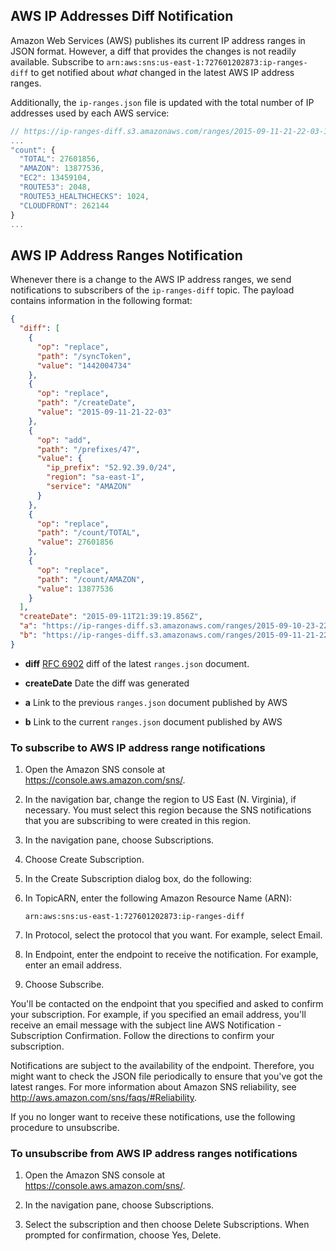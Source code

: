 ## AWS IP Addresses Diff Notification

Amazon Web Services (AWS) publishes its current IP address ranges in JSON format. However, a diff that provides the changes is not readily available. Subscribe to `arn:aws:sns:us-east-1:727601202873:ip-ranges-diff` to get notified about *what* changed in the latest AWS IP address ranges.

Additionally, the `ip-ranges.json` file is updated with the total number of IP addresses used by each AWS service:

```javascript
// https://ip-ranges-diff.s3.amazonaws.com/ranges/2015-09-11-21-22-03-1442004734.json
...
"count": {
  "TOTAL": 27601856,
  "AMAZON": 13877536,
  "EC2": 13459104,
  "ROUTE53": 2048,
  "ROUTE53_HEALTHCHECKS": 1024,
  "CLOUDFRONT": 262144
}
...
```

## AWS IP Address Ranges Notification

Whenever there is a change to the AWS IP address ranges, we send notifications to subscribers of the `ip-ranges-diff` topic. The payload contains information in the following format:

```json
{
  "diff": [
    {
      "op": "replace",
      "path": "/syncToken",
      "value": "1442004734"
    },
    {
      "op": "replace",
      "path": "/createDate",
      "value": "2015-09-11-21-22-03"
    },
    {
      "op": "add",
      "path": "/prefixes/47",
      "value": {
        "ip_prefix": "52.92.39.0/24",
        "region": "sa-east-1",
        "service": "AMAZON"
      }
    },
    {
      "op": "replace",
      "path": "/count/TOTAL",
      "value": 27601856
    },
    {
      "op": "replace",
      "path": "/count/AMAZON",
      "value": 13877536
    }
  ],
  "createDate": "2015-09-11T21:39:19.856Z",
  "a": "https://ip-ranges-diff.s3.amazonaws.com/ranges/2015-09-10-23-22-03-1441925535.json",
  "b": "https://ip-ranges-diff.s3.amazonaws.com/ranges/2015-09-11-21-22-03-1442004734.json"
}
```

* **diff**
  [RFC 6902](https://tools.ietf.org/html/rfc6902) diff of the latest `ranges.json` document.

* **createDate**
  Date the diff was generated

* **a**
  Link to the previous `ranges.json` document published by AWS


* **b**
  Link to the current `ranges.json` document published by AWS

### To subscribe to AWS IP address range notifications

1. Open the Amazon SNS console at https://console.aws.amazon.com/sns/.

1. In the navigation bar, change the region to US East (N. Virginia), if necessary. You must select this region because the SNS notifications that you are subscribing to were created in this region.

1. In the navigation pane, choose Subscriptions.

1. Choose Create Subscription.

1. In the Create Subscription dialog box, do the following:

1. In TopicARN, enter the following Amazon Resource Name (ARN):

   `arn:aws:sns:us-east-1:727601202873:ip-ranges-diff`

1. In Protocol, select the protocol that you want. For example, select Email.

1. In Endpoint, enter the endpoint to receive the notification. For example, enter an email address.

1. Choose Subscribe.

You'll be contacted on the endpoint that you specified and asked to confirm your subscription. For example, if you specified an email address, you'll receive an email message with the subject line AWS Notification - Subscription Confirmation. Follow the directions to confirm your subscription.

Notifications are subject to the availability of the endpoint. Therefore, you might want to check the JSON file periodically to ensure that you've got the latest ranges. For more information about Amazon SNS reliability, see http://aws.amazon.com/sns/faqs/#Reliability.

If you no longer want to receive these notifications, use the following procedure to unsubscribe.

### To unsubscribe from AWS IP address ranges notifications

1. Open the Amazon SNS console at https://console.aws.amazon.com/sns/.

1. In the navigation pane, choose Subscriptions.

1. Select the subscription and then choose Delete Subscriptions. When prompted for confirmation, choose Yes, Delete.